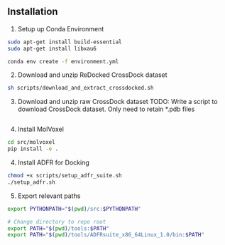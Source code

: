 
## Installation

1. Setup up Conda Environment
```bash
sudo apt-get install build-essential
sudo apt-get install libxau6

conda env create -f environment.yml
```

2. Download and unzip ReDocked CrossDock dataset
```bash
sh scripts/download_and_extract_crossdocked.sh
```

3. Download and unzip raw CrossDock dataset
TODO: Write a script to download CrossDock dataset.
Only need to retain *.pdb files  
```bash
```

4. Install MolVoxel
```bash
cd src/molvoxel
pip install -e .
```

4. Install ADFR for Docking
```bash
chmod +x scripts/setup_adfr_suite.sh
./setup_adfr.sh
```

5. Export relevant paths 
```bash
export PYTHONPATH="$(pwd)/src:$PYTHONPATH"

# Change directory to repo root
export PATH="$(pwd)/tools:$PATH" 
export PATH="$(pwd)/tools/ADFRsuite_x86_64Linux_1.0/bin:$PATH"
```